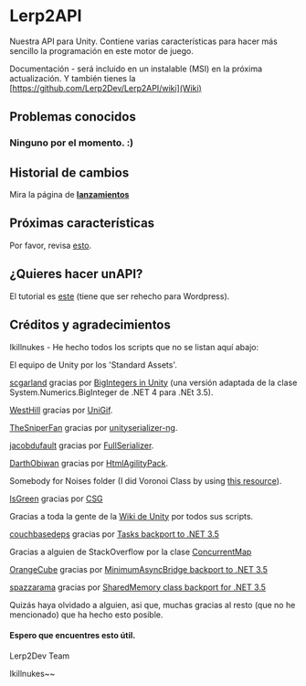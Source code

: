 # Lerp2API #

Nuestra API para Unity. Contiene varias características para hacer más sencillo la programación en este motor de juego.

Documentación - será incluido en un instalable (MSI) en la próxima actualización.
Y también tienes la [https://github.com/Lerp2Dev/Lerp2API/wiki](Wiki)

## Problemas conocidos ##

### Ninguno por el momento. :) ###

## Historial de cambios ##

Mira la página de **[lanzamientos](https://github.com/Lerp2Dev/Lerp2API/releases)**

## Próximas características ##

Por favor, revisa [esto](https://github.com/Lerp2Dev/Lerp2API/wiki/Coming-features).

## ¿Quieres hacer unAPI? ##

El tutorial es [este](http://lerp2dev.com/2017/03/02/tutorial-1-como-crear-una-referencia-dll-api-para-unity-desde-visual-studio/) (tiene que ser rehecho para Wordpress).

## Créditos y agradecimientos ##

Ikillnukes - He hecho todos los scripts que no se listan aquí abajo:

El equipo de Unity por los 'Standard Assets'.

[scgarland](https://www.codeplex.com/site/users/view/scgarland) gracias por [BigIntegers in Unity](http://biginteger.codeplex.com/) (una versión adaptada de la clase System.Numerics.BigInteger de .NET 4 para .NEt 3.5).

[WestHill](http://forum.unity3d.com/members/westhill.145073/) gracias por [UniGif](http://forum.unity3d.com/threads/unigif-gif-image-decoder-for-unity-now-available-for-free-on-github.290126/).

[TheSniperFan](https://gitgud.io/TheSniperFan) gracias por [unityserializer-ng](https://gitgud.io/TheSniperFan/unityserializer-ng).

[jacobdufault](https://github.com/jacobdufault) gracias por [FullSerializer](https://github.com/jacobdufault/fullserializer).

[DarthObiwan](https://www.codeplex.com/site/users/view/DarthObiwan) gracias por [HtmlAgilityPack](https://htmlagilitypack.codeplex.com/).

Somebody for Noises folder (I did Voronoi Class by using [this resource](https://en.wikipedia.org/wiki/Voronoi_diagram)).

[IsGreen](https://forum.unity3d.com/members/isgreen.528761/) gracias por [CSG](https://forum.unity3d.com/threads/boolean-mesh-project.227196/)

Gracias a toda la gente de la [Wiki de Unity](http://wiki.unity3d.com/index.php/Main_Page) por todos sus scripts.

[couchbasedeps](https://github.com/couchbasedeps) gracias por [Tasks backport to .NET 3.5](https://github.com/couchbasedeps/dotnet-tpl35)

Gracias a alguien de StackOverflow por la clase [ConcurrentMap](https://github.com/Lerp2Dev/Lerp2API/blob/master/Project/Backports/NonSpecific/ConcurrentMap.cs)

[OrangeCube](https://github.com/OrangeCube) gracias por [MinimumAsyncBridge backport to .NET 3.5](https://github.com/OrangeCube/MinimumAsyncBridge)

[spazzarama](https://github.com/spazzarama) gracias por [SharedMemory class backport for .NET 3.5](https://github.com/spazzarama/SharedMemory)

Quizás haya olvidado a alguien, asi que, muchas gracias al resto (que no he mencionado) que ha hecho esto posible.

#### Espero que encuentres esto útil. ####
Lerp2Dev Team

Ikillnukes~~
